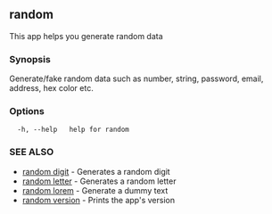 ## random

This app helps you generate random data

### Synopsis

Generate/fake random data such as number, string, password, email,
address, hex color etc.

### Options

```
  -h, --help   help for random
```

### SEE ALSO

* [random digit](random_digit.md)	 - Generates a random digit
* [random letter](random_letter.md)	 - Generates a random letter
* [random lorem](random_lorem.md)	 - Generate a dummy text
* [random version](random_version.md)	 - Prints the app's version

